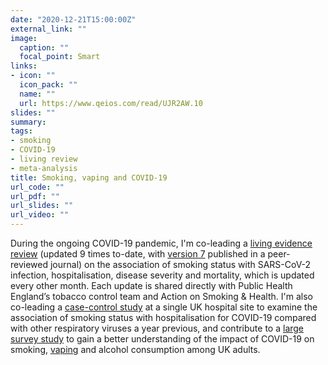 ```yaml
---
date: "2020-12-21T15:00:00Z"
external_link: ""
image:
  caption: ""
  focal_point: Smart
links:
- icon: ""
  icon_pack: ""
  name: ""
  url: https://www.qeios.com/read/UJR2AW.10
slides: ""
summary: 
tags:
- smoking
- COVID-19
- living review
- meta-analysis
title: Smoking, vaping and COVID-19
url_code: ""
url_pdf: ""
url_slides: ""
url_video: ""
---
```


During the ongoing COVID-19 pandemic, I'm co-leading a <a href="https://www.qeios.com/read/UJR2AW.10">living evidence review</a> (updated 9 times to-date, with <a href="https://onlinelibrary.wiley.com/doi/10.1111/add.15276">version 7</a> published in a peer-reviewed journal) on the association of smoking status with SARS-CoV-2 infection, hospitalisation, disease severity and mortality, which is updated every other month. Each update is shared directly with Public Health England’s tobacco control team and Action on Smoking & Health. I'm also co-leading a <a href="https://www.medrxiv.org/content/10.1101/2020.11.26.20238469v1.full">case-control study</a> at a single UK hospital site to examine the association of smoking status with hospitalisation for COVID-19 compared with other respiratory viruses a year previous, and contribute to a <a href="https://www.ucl-covid19research.co.uk/">large survey study</a> to gain a better understanding of the impact of COVID-19 on smoking, <a href="https://www.medrxiv.org/content/10.1101/2020.12.01.20241760v1">vaping</a> and alcohol consumption among UK adults.
